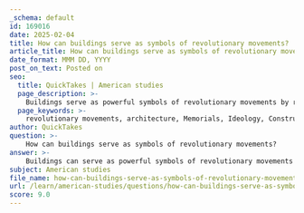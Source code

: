 ```yaml
---
_schema: default
id: 169016
date: 2025-02-04
title: How can buildings serve as symbols of revolutionary movements?
article_title: How can buildings serve as symbols of revolutionary movements?
date_format: MMM DD, YYYY
post_on_text: Posted on
seo:
  title: QuickTakes | American studies
  page_description: >-
    Buildings serve as powerful symbols of revolutionary movements by reflecting ideological shifts, commemorating events and figures, and embodying the socio-political changes of their time.
  page_keywords: >-
    revolutionary movements, architecture, Memorials, Ideology, Constructivism, political power, urban transformation, cultural identity, social change, symbolism
author: QuickTakes
question: >-
    How can buildings serve as symbols of revolutionary movements?
answer: >-
    Buildings can serve as powerful symbols of revolutionary movements in several ways, reflecting the ideals, aspirations, and socio-political changes that accompany such upheavals. Here are some key points illustrating how architecture embodies revolutionary sentiments:\n\n1. **Architectural Styles as Ideological Symbols**: In the wake of revolutions, architectural styles often shift to reflect new political ideologies. For instance, Neoclassical architecture became a prominent symbol of democracy and republicanism in America and France. Buildings like the United States Capitol and the Panthéon in Paris were designed to embody the aspirations of new political orders, symbolizing a break from the monarchy and colonialism. The use of classical elements such as columns and domes conveyed ideals of stability, order, and civic virtue.\n\n2. **Monuments and Commemoration**: Revolutionary movements frequently lead to the construction of monuments that commemorate leaders and significant events. Initially, these monuments often celebrated male figures, but as social movements evolved, particularly the women's suffrage movement, there was a rise in monuments dedicated to women. For example, the first monument to revolutionary women was erected in Lexington, Kentucky, in 1896, marking a shift in how history and contributions of women were recognized.\n\n3. **Constructivism and Socialist Ideals**: In post-revolutionary Russia, the Constructivist movement emerged as a response to the 1917 Russian Revolution, aiming to reflect the ideals of a socialist society through architecture. Pioneering figures like Vladimir Tatlin designed structures such as Tatlin's Tower, which symbolized the aspirations of a new social order and the merging of art with industry.\n\n4. **Government Buildings as Sites of Power**: Government buildings often serve as symbols of authority and power, playing crucial roles in revolutionary contexts. They can become sites of conflict and change, representing the struggle for political power. The architecture of these buildings is often designed to evoke a sense of grandeur and legitimacy, reinforcing the authority of the state.\n\n5. **Cultural Representations and Identity**: Architecture can also reflect the identity and history of communities, particularly marginalized groups. By prioritizing inclusive and community-centered design, buildings can symbolize empowerment and dialogue, fostering connections among diverse populations. This approach emphasizes the role of architecture in shaping social narratives and cultural representations.\n\n6. **Historical Context and Urban Transformation**: Revolutionary periods often lead to significant urban transformations, where the architecture of cities is redefined. The French Revolutionary decade, for example, was marked by innovative architectural forms and new definitions of urban space, reflecting the changing dynamics of society and governance.\n\nIn summary, buildings serve as multifaceted symbols of revolutionary movements by embodying ideological shifts, commemorating historical figures, representing power dynamics, and fostering community identity. Their design and function are deeply intertwined with the socio-political contexts from which they emerge, making them vital components of revolutionary narratives.
subject: American studies
file_name: how-can-buildings-serve-as-symbols-of-revolutionary-movements.md
url: /learn/american-studies/questions/how-can-buildings-serve-as-symbols-of-revolutionary-movements
score: 9.0
---
```


&nbsp;